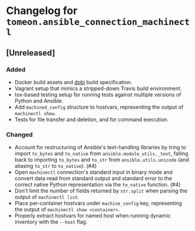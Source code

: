 # Changelog for `tomeon.ansible_connection_machinectl`

## [Unreleased]

### Added

- Docker build assets and [dobi](https://github.com/dnephin/dobi) build
  specification.
- Vagrant setup that mimics a stripped-down Travis build environment.
- tox-based testing setup for running tests against multiple versions of Python
  and Ansible.
- Add `machined_config` structure to hostvars, representing the output of
  `machinectl show`.
- Tests for file transfer and deletion, and for command execution.

### Changed

- Account for restructuring of Ansible's text-handling libraries by tring to
  import `to_bytes` and `to_native` from `ansible.module_utils._text`, falling
  back to importing `to_bytes` and `to_str` from `ansible.utils.unicode` (and
  aliasing `to_str` to `to_native`). (#4)
- Open `machinectl` connection's standard input in binary mode and convert data
  read from standard output and standard error to the correct native Python
  representation via the `to_native` function. (#4)
- Don't limit the number of fields returned by `str.split` when parsing the
  output of `machinectl list`.
- Place per-container hostvars under `machine_config` key, representing the
  output of `machinectl show <container>`.
- Properly extract hostvars for named host when running dynamic inventory with
  the `--host` flag.
